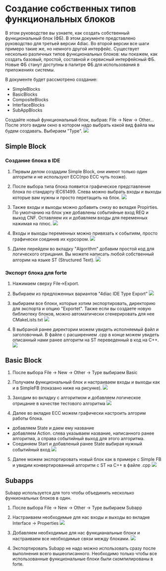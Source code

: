 # Создание собственных типов функциональных блоков

В этом руководстве вы узнаете, как создать собственный функциональный блок (ФБ). В этом документе представлено руководство для третьей версии 4diac. Во второй версии все шаги примеро такие же, но немного другой интерфейс.
Существует несколько различных типов функциональных блоков: мы покажем, как создать базовый, простой, составной и сервисный интерфейсный ФБ.
Новые ФБ станут доступны в палитре ФБ для использования в приложениях системы.

В документе будет рассмотрено создание:
- SimpleBlocks
- BasicBlocks
- CompositeBlocks
- InterfaceBlocks
- SubAppBlocks


Создайте новый функциональный блок, выбрав: File -> New -> Other...
После этого видим окно в котором надо выбрать какой вид файла мы будем создавать. Выбираем "Type".
![](./imgs/start1.png)

## Simple Block
### Создание блока в IDE
1. Первым делом создадим Simple Block, они имеют только один алгоритм и не используют ECC(про ECC чуть позже).

2. После выбора типа блока появится графическое представление блока по стандарту IEC61499. Слева можно выбрать входы и выходы которые вам нужны и просто перетащить на блок.
![](./imgs/SimpleBlock/1.jpeg)

3. Также входы и выходы можно добавить снизу во вкладке Propirties. По умолчанию на блок уже добавлены событийные вход REQ и выход CNF. Оставляем их и добавляем входы для переменных нажимая на плюс. 
![](./imgs/SimpleBlock/2.jpeg)

4. Входы и выходы переменных можно привязать к событиям, просто графически соединив их курсором.
![](./imgs/SimpleBlock/3.jpeg)

5. Далее перейдем во вкладку "Algorithm" добавим простой код для логического отрицания. Вы можете написать любой собственный алгорим на языке ST (Structured Text). 
![](./imgs/SimpleBlock/4.jpeg)

### Экспорт блока для forte
1. Нажимаем сверху File->Export. 

2. Выбираем из предложенных вариантов "4diac IDE Type Export"
![](./imgs/SimpleBlock/6.jpeg)

3. выбираем все блоки, которые хотим экспортировать, директорию для экспорта и опцию "Exportet". Также если вы создаете новую библиотеку блоков, можно автоматически сгенерировать для нее CMakeLists.txt
![](./imgs/SimpleBlock/5.jpeg)

4. В выбраной ранее директории можем увидеть исполняемый файл и заголовочный. В файле с расширением .cpp в конце можем увидеть описанный нами ранее алгоритм на ST переведенный в код на C++.
![](./imgs/SimpleBlock/7.jpeg)


## Basic Block
1. После выбора File -> New -> Other -> Type выбираем Basic

2. Получаем функциональный блок и настраиваем входы и выходы как и в SimpleFB (показано ниже на рисунке).
![](./imgs/BasicBlock/1.jpeg)

3. Заходим во вкладку с алгоритмом и добавляем логическое отрицание в качестве тестового алгоритма
![](./imgs/BasicBlock/2.jpeg)

4. Далее во вкладке ECC можем графически настроить алгорим работы блока. 
- добавляем State и даем ему название
- добавляем Action. слева указываем название, написанного ранее алгоритма, а справа событийный выход для этого алгоритма.
- Cоединяем Start и добавленый ранее State выбирая нужный событийный вход
![](./imgs/BasicBlock/3.jpeg)

5. Далее можем экспортировать новый блок как в примере с Simple FB и увидим конвертированный алгоритм с ST на C++ в файле .cpp
![](./imgs/BasicBlock/4.jpeg)


## Subapps
Subapp используется для того чтобы объединить несколько функиональных блоков в один.

1. После выбора File -> New -> Other -> Type выбираем Subapp

2. Настраиваем необходимые для нас входы и выходы во вкладке Interface -> Properties
![](./imgs/Subapp/1.jpeg)

3. Добавляем необходимые для нас функцианальные блоки и настраиваем все необходимые связи между блоками.
![](./imgs/Subapp/2.jpeg)

4. Экспортировать Subapp не надо можно использовать сразу после выполнения всего вышеописанного. Необходимо только чтобы все использованные функциональные блоки были скомпилированы в forte.
